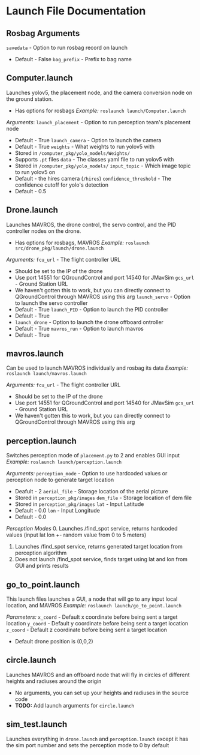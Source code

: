 # Launch File Documentation

## Rosbag Arguments
`savedata` - Option to run rosbag record on launch
- Default - False
`bag_prefix` - Prefix to bag name

## Computer.launch
Launches yolov5, the placement node, and the camera conversion node on the ground station.
- Has options for rosbags
*Example:* `roslaunch launch/Computer.launch`

*Arguments*:
`launch_placement` - Option to run perception team's placement node
- Default - True
`launch_camera` - Option to launch the camera
- Default - True
`weights` - What weights to run yolov5 with
- Stored in `/computer_pkg/yolo_models/Weights/`
- Supports `.pt` files
`data` - The classes yaml file to run yolov5 with
- Stored in `/computer_pkg/yolo_models/`
`input_topic` - Which image topic to run yolov5 on
- Default - the hires camera (`/hires`)
`confidence_threshold` - The confidence cutoff for yolo's detection
- Default - 0.5

## Drone.launch
Launches MAVROS, the drone control, the servo control, and the PID controller nodes on the drone.
- Has options for rosbags, MAVROS
*Example:* `roslaunch src/drone_pkg/launch/drone.launch`

*Arguments:*
`fcu_url` - The flight controller URL
- Should be set to the IP of the drone
- Use port 14551 for QGroundControl and port 14540 for JMavSim
`gcs_url` - Ground Station URL
- We haven't gotten this to work, but you can directly connect to QGroundControl through MAVROS using this arg
`launch_servo` - Option to launch the servo controller
- Default - True
`launch_PID` - Option to launch the PID controller
- Default - True
- `launch_drone` - Option to launch the drone offboard ontroller
- Default - True
`mavros_run` - Option to launch mavros
- Default - True

## mavros.launch
Can be used to launch MAVROS individually and rosbag its data
*Example:* `roslaunch launch/mavros.launch`

*Arguments:*
`fcu_url` - The flight controller URL
- Should be set to the IP of the drone
- Use port 14551 for QGroundControl and port 14540 for JMavSim
`gcs_url` - Ground Station URL
- We haven't gotten this to work, but you can directly connect to QGroundControl through MAVROS using this arg

## perception.launch
Switches perception mode of `placement.py` to 2 and enables GUI input
*Example:* `roslaunch launch/perception.launch`

*Arguments:*
`perception_mode` - Option to use hardcoded values or perception node to generate target location
- Deafult - 2 
`aerial_file` - Storage location of the aerial picture
- Stored in `perception_pkg/images`
`dem_file` - Storage location of dem file
- Stored in `perception_pkg/images`
`lat` - Input Latitude
- Default - 0.0
`lon` - Input Longitude
- Default - 0.0

*Perception Modes*
0. Launches /find_spot service, returns hardcoded values (input lat lon +- random value from 0 to 5 meters)
1. Launches /find_spot service, returns generated target location from perception algorithm
2. Does not launch /find_spot service, finds target using lat and lon from GUI and prints results

## go_to_point.launch
This launch files launches a GUI, a node that will go to any input local location, and MAVROS
*Example:* `roslaunch launch/go_to_point.launch`

*Parameters:*
`x_coord` - Default x coordinate before being sent a target location
`y_coord` - Default y coordinate before being sent a target location
`z_coord` - Default z coordinate before being sent a target location
- Default drone position is (0,0,2)

## circle.launch
Launches MAVROS and an offboard node that will fly in circles of different heights and radiuses around the origin
- No arguments, you can set up your heights and radiuses in the source code
- **TODO:** Add launch arguments for `circle.launch`

## sim_test.launch
Launches everything in `drone.launch` and `perception.launch` except it has the sim port number and sets the perception mode to 0 by default
